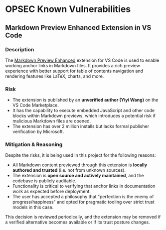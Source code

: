 # OPSEC Known Vulnerabilities

## Markdown Preview Enhanced Extension in VS Code

### Description

The [Markdown Preview Enhanced](https://marketplace.visualstudio.com/items?itemName=shd101wyy.markdown-preview-enhanced) extension for VS Code is used to enable working anchor links in Markdown files. It provides a rich preview experience with better support for table of contents navigation and rendering features like LaTeX, charts, and more.

### Risk

- The extension is published by an **unverified author (Yiyi Wang)** on the VS Code Marketplace.
- It has the capability to execute embedded JavaScript and other code blocks within Markdown previews, which introduces a potential risk if malicious Markdown files are opened.
- The extension has over 2 million installs but lacks formal publisher verification by Microsoft.

### Mitigation & Reasoning

Despite the risks, it is being used in this project for the following reasons:

- All Markdown content previewed through this extension is **locally authored and trusted** (i.e. not from unknown sources).
- The extension is **open source and actively maintained**, and the codebase is publicly auditable.
- Functionality is critical to verifying that anchor links in documentation work as expected before deployment.
- The user has accepted a philosophy that "perfection is the enemy of progress/happiness" and opted for pragmatic tooling over strict trust models in this case.

This decision is reviewed periodically, and the extension may be removed if a verified alternative becomes available or if its trust posture changes.
